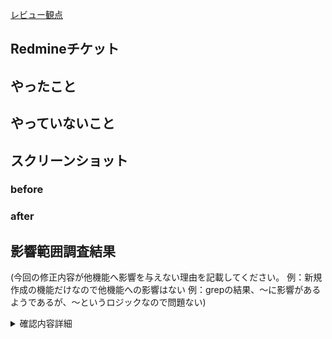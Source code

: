 [レビュー観点]( https://github.com/f-scratch/zelda-docs/blob/master/3.Rules/4.Review/3.SourceReview.md "レビュー観点")

## Redmineチケット



## やったこと



## やっていないこと



## スクリーンショット

### before



### after



## 影響範囲調査結果
(今回の修正内容が他機能へ影響を与えない理由を記載してください。
例：新規作成の機能だけなので他機能への影響はない
例：grepの結果、～に影響があるようであるが、～というロジックなので問題ない)
<details>
  <summary>確認内容詳細</summary>

```

```

</details>
